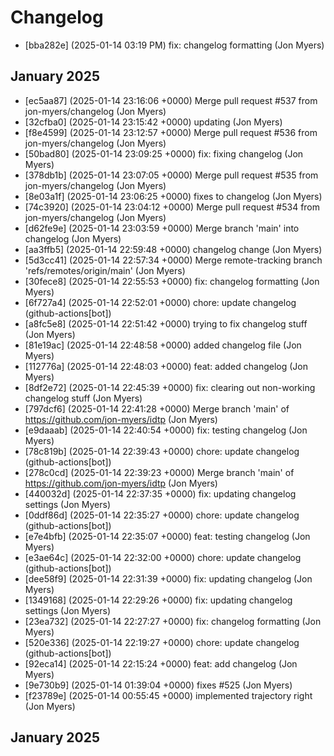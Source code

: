 # Changelog


* [bba282e] (2025-01-14 03:19 PM) fix: changelog formatting (Jon Myers)
## January 2025



* [ec5aa87] (2025-01-14 23:16:06 +0000) Merge pull request #537 from jon-myers/changelog (Jon Myers)
* [32cfba0] (2025-01-14 23:15:42 +0000) updating (Jon Myers)
* [f8e4599] (2025-01-14 23:12:57 +0000) Merge pull request #536 from jon-myers/changelog (Jon Myers)
* [50bad80] (2025-01-14 23:09:25 +0000) fix: fixing changelog (Jon Myers)
* [378db1b] (2025-01-14 23:07:05 +0000) Merge pull request #535 from jon-myers/changelog (Jon Myers)
* [8e03a1f] (2025-01-14 23:06:25 +0000) fixes to changelog (Jon Myers)
* [74c3920] (2025-01-14 23:04:12 +0000) Merge pull request #534 from jon-myers/changelog (Jon Myers)
* [d62fe9e] (2025-01-14 23:03:59 +0000) Merge branch 'main' into changelog (Jon Myers)
* [aa3ffb5] (2025-01-14 22:59:48 +0000) changelog change (Jon Myers)
* [5d3cc41] (2025-01-14 22:57:34 +0000) Merge remote-tracking branch 'refs/remotes/origin/main' (Jon Myers)
* [30fece8] (2025-01-14 22:55:53 +0000) fix: changelog formatting (Jon Myers)
* [6f727a4] (2025-01-14 22:52:01 +0000) chore: update changelog (github-actions[bot])
* [a8fc5e8] (2025-01-14 22:51:42 +0000) trying to fix changelog stuff (Jon Myers)
* [81e19ac] (2025-01-14 22:48:58 +0000) added changelog file (Jon Myers)
* [112776a] (2025-01-14 22:48:03 +0000) feat: added changelog (Jon Myers)
* [8df2e72] (2025-01-14 22:45:39 +0000) fix: clearing out non-working changelog stuff (Jon Myers)
* [797dcf6] (2025-01-14 22:41:28 +0000) Merge branch 'main' of https://github.com/jon-myers/idtp (Jon Myers)
* [e9daaab] (2025-01-14 22:40:54 +0000) fix: testing changelog (Jon Myers)
* [78c819b] (2025-01-14 22:39:43 +0000) chore: update changelog (github-actions[bot])
* [278c0cd] (2025-01-14 22:39:23 +0000) Merge branch 'main' of https://github.com/jon-myers/idtp (Jon Myers)
* [440032d] (2025-01-14 22:37:35 +0000) fix: updating changelog settings (Jon Myers)
* [0ddf86d] (2025-01-14 22:35:27 +0000) chore: update changelog (github-actions[bot])
* [e7e4bfb] (2025-01-14 22:35:07 +0000) feat: testing changelog (Jon Myers)
* [e3ae64c] (2025-01-14 22:32:00 +0000) chore: update changelog (github-actions[bot])
* [dee58f9] (2025-01-14 22:31:39 +0000) fix: updating changelog (Jon Myers)
* [1349168] (2025-01-14 22:29:26 +0000) fix: updating changelog settings (Jon Myers)
* [23ea732] (2025-01-14 22:27:27 +0000) fix: changelog formatting (Jon Myers)
* [520e336] (2025-01-14 22:19:27 +0000) chore: update changelog (github-actions[bot])
* [92eca14] (2025-01-14 22:15:24 +0000) feat: add changelog (Jon Myers)
* [9e730b9] (2025-01-14 01:39:04 +0000) fixes #525 (Jon Myers)
* [f23789e] (2025-01-14 00:55:45 +0000) implemented trajectory right (Jon Myers)
## January 2025

